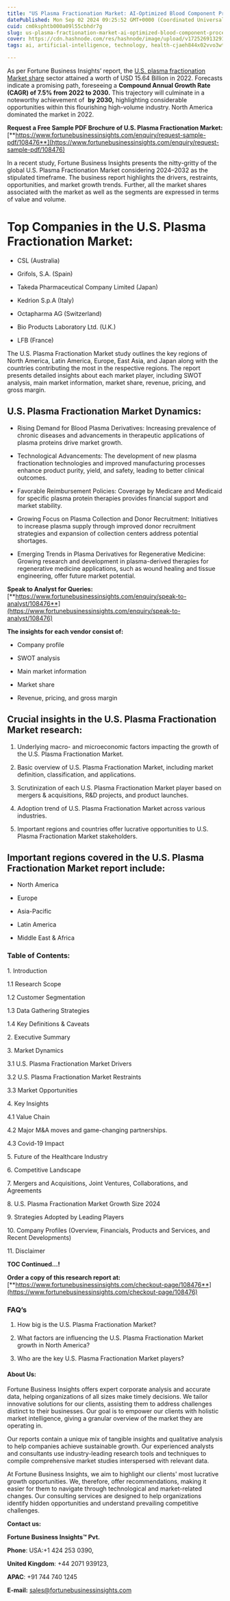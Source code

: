 ```yaml
---
title: "US Plasma Fractionation Market: AI-Optimized Blood Component Processing"
datePublished: Mon Sep 02 2024 09:25:52 GMT+0000 (Coordinated Universal Time)
cuid: cm0ksphtb000a09l55cbhdr7g
slug: us-plasma-fractionation-market-ai-optimized-blood-component-processing
cover: https://cdn.hashnode.com/res/hashnode/image/upload/v1725269132914/f3569e8c-3e5f-4c24-a2fc-f96b5079fc9e.png
tags: ai, artificial-intelligence, technology, health-cjaeh844x02vvo3wtj5r2s75q, healthcare

---
```


As per Fortune Business Insights’ report, the [U.S. plasma fractionation Market share](https://www.fortunebusinessinsights.com/u-s-plasma-fractionation-market-108476) sector attained a worth of USD 15.64 Billion in 2022. Forecasts indicate a promising path, foreseeing a **Compound Annual Growth Rate (CAGR) of 7.5% from 2022 to 2030.** This trajectory will culminate in a noteworthy achievement of  **by 2030,** highlighting considerable opportunities within this flourishing high-volume industry. North America dominated the market in 2022.

**Request a Free Sample PDF Brochure of U.S. Plasma Fractionation Market:** [**https://www.fortunebusinessinsights.com/enquiry/request-sample-pdf/108476**](https://www.fortunebusinessinsights.com/enquiry/request-sample-pdf/108476)

In a recent study, Fortune Business Insights presents the nitty-gritty of the global U.S. Plasma Fractionation Market considering 2024–2032 as the stipulated timeframe. The business report highlights the drivers, restraints, opportunities, and market growth trends. Further, all the market shares associated with the market as well as the segments are expressed in terms of value and volume.

# **Top Companies in the U.S. Plasma Fractionation Market:**

* CSL (Australia)
    
* Grifols, S.A. (Spain)
    
* Takeda Pharmaceutical Company Limited (Japan)
    
* Kedrion S.p.A (Italy)
    
* Octapharma AG (Switzerland)
    
* Bio Products Laboratory Ltd. (U.K.)
    
* LFB (France)
    

The U.S. Plasma Fractionation Market study outlines the key regions of North America, Latin America, Europe, East Asia, and Japan along with the countries contributing the most in the respective regions. The report presents detailed insights about each market player, including SWOT analysis, main market information, market share, revenue, pricing, and gross margin.

## U.S. Plasma Fractionation Market **Dynamics**:

* Rising Demand for Blood Plasma Derivatives: Increasing prevalence of chronic diseases and advancements in therapeutic applications of plasma proteins drive market growth.
    
* Technological Advancements: The development of new plasma fractionation technologies and improved manufacturing processes enhance product purity, yield, and safety, leading to better clinical outcomes.
    
* Favorable Reimbursement Policies: Coverage by Medicare and Medicaid for specific plasma protein therapies provides financial support and market stability.
    
* Growing Focus on Plasma Collection and Donor Recruitment: Initiatives to increase plasma supply through improved donor recruitment strategies and expansion of collection centers address potential shortages.
    
* Emerging Trends in Plasma Derivatives for Regenerative Medicine: Growing research and development in plasma-derived therapies for regenerative medicine applications, such as wound healing and tissue engineering, offer future market potential.
    

**Speak to Analyst for Queries:** [**https://www.fortunebusinessinsights.com/enquiry/speak-to-analyst/108476**](https://www.fortunebusinessinsights.com/enquiry/speak-to-analyst/108476)

**The insights for each vendor consist of:**

* Company profile
    
* SWOT analysis
    
* Main market information
    
* Market share
    
* Revenue, pricing, and gross margin
    

## **Crucial insights in the U.S. Plasma Fractionation Market research:**

1. Underlying macro- and microeconomic factors impacting the growth of the U.S. Plasma Fractionation Market.
    
2. Basic overview of U.S. Plasma Fractionation Market, including market definition, classification, and applications.
    
3. Scrutinization of each U.S. Plasma Fractionation Market player based on mergers & acquisitions, R&D projects, and product launches.
    
4. Adoption trend of U.S. Plasma Fractionation Market across various industries.
    
5. Important regions and countries offer lucrative opportunities to U.S. Plasma Fractionation Market stakeholders.
    

## **Important regions covered in the U.S. Plasma Fractionation Market report include:**

* North America
    
* Europe
    
* Asia-Pacific
    
* Latin America
    
* Middle East & Africa
    

### **Table of Contents:**

1\. Introduction

1.1 Research Scope

1.2 Customer Segmentation

1.3 Data Gathering Strategies

1.4 Key Definitions & Caveats

2\. Executive Summary

3\. Market Dynamics

3.1 U.S. Plasma Fractionation Market Drivers

3.2 U.S. Plasma Fractionation Market Restraints

3.3 Market Opportunities

4\. Key Insights

4.1 Value Chain

4.2 Major M&A moves and game-changing partnerships.

4.3 Covid-19 Impact

5\. Future of the Healthcare Industry

6\. Competitive Landscape

7\. Mergers and Acquisitions, Joint Ventures, Collaborations, and Agreements

8\. U.S. Plasma Fractionation Market Growth Size 2024

9\. Strategies Adopted by Leading Players

10\. Company Profiles (Overview, Financials, Products and Services, and Recent Developments)

11\. Disclaimer

**TOC Continued…!**

**Order a copy of this research report at:** [**https://www.fortunebusinessinsights.com/checkout-page/108476**](https://www.fortunebusinessinsights.com/checkout-page/108476)

### **FAQ’s**

1. How big is the U.S. Plasma Fractionation Market?
    
2. What factors are influencing the U.S. Plasma Fractionation Market growth in North America?
    
3. Who are the key U.S. Plasma Fractionation Market players?
    

#### **About Us:**

Fortune Business Insights offers expert corporate analysis and accurate data, helping organizations of all sizes make timely decisions. We tailor innovative solutions for our clients, assisting them to address challenges distinct to their businesses. Our goal is to empower our clients with holistic market intelligence, giving a granular overview of the market they are operating in.

Our reports contain a unique mix of tangible insights and qualitative analysis to help companies achieve sustainable growth. Our experienced analysts and consultants use industry-leading research tools and techniques to compile comprehensive market studies interspersed with relevant data.

At Fortune Business Insights, we aim to highlight our clients' most lucrative growth opportunities. We, therefore, offer recommendations, making it easier for them to navigate through technological and market-related changes. Our consulting services are designed to help organizations identify hidden opportunities and understand prevailing competitive challenges.

**Contact us:**

**Fortune Business Insights™ Pvt.**

**Phone**: USA:+1 424 253 0390,

**United Kingdom**: +44 2071 939123,

**APAC**: +91 744 740 1245

**E-mail:** [sales@fortunebusinessinsights.com](mailto:sales@fortunebusinessinsights.com)